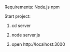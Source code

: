 
Requirements:
 Node.js
 npm

Start project:

1) cd server

2) node server.js

3) open http://localhost:3000
